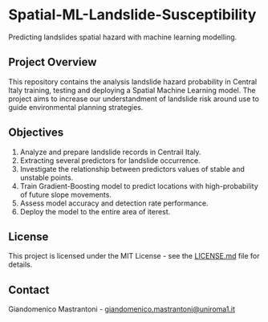# Spatial-ML-Landslide-Susceptibility
 Predicting landslides spatial hazard with machine learning modelling.

## Project Overview

 This repository contains the analysis landslide hazard probability in Central Italy training, testing and deploying a Spatial Machine Learning model.
The project aims to increase our understandment of landslide risk around use to guide environmental planning strategies.

## Objectives

1. Analyze and prepare landslide records in Centrail Italy.
2. Extracting several predictors for landslide occurrence.
3. Investigate the relationship between predictors values of stable and unstable points.
4. Train Gradient-Boosting model to predict locations with high-probability of future slope movements.
5. Assess model accuracy and detection rate performance.
6. Deploy the model to the entire area of iterest.

## License

This project is licensed under the MIT License - see the [LICENSE.md](LICENSE.md) file for details.

## Contact

Giandomenico Mastrantoni - giandomenico.mastrantoni@uniroma1.it